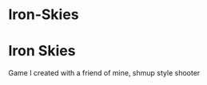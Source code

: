 # Iron-Skies
<h1> Iron Skies </h1>
    Game I created with a friend of mine, shmup style shooter

<p> 
    
</p>
